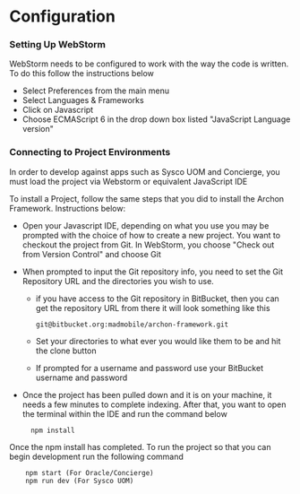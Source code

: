 # Configuration

### Setting Up WebStorm
WebStorm needs to be configured to work with the way the code is written. To do this follow the instructions below
   - Select Preferences from the main menu
   - Select Languages & Frameworks
   - Click on Javascript
   - Choose ECMAScript 6 in the drop down box listed "JavaScript Language version"


### Connecting to Project Environments
In order to develop against apps such as Sysco UOM and Concierge, you must load the project via Webstorm or equivalent
JavaScript IDE

To install a Project, follow the same steps that you did to install the Archon Framework. Instructions below:

- Open your Javascript IDE, depending on what you use you may be prompted with the choice of how to create a new project. You want to
checkout the project from Git. In WebStorm, you choose "Check out from Version Control" and choose Git
- When prompted to input the Git repository info, you need to set the Git Repository URL and the directories you wish to use.
    - if you have access to the Git repository in BitBucket, then you can get the repository URL from there it will look something like
    this

          git@bitbucket.org:madmobile/archon-framework.git

    - Set your directories to what ever you would like them to be and hit the clone button
    - If prompted for a username and password use your BitBucket username and password
- Once the project has been pulled down and it is on your machine, it needs a few minutes to complete indexing. After that,
you want to open the terminal within the IDE and run the command below

        npm install

Once the npm install has completed. To run the project so that you can begin development run the following command

        npm start (For Oracle/Concierge)
        npm run dev (For Sysco UOM)
